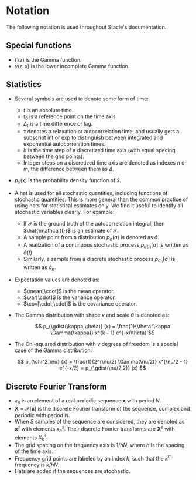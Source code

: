 # Notation

The following notation is used throughout Stacie's documentation.

## Special functions

- $\Gamma(z)$ is the Gamma function.
- $\gamma(z, x)$ is the lower incomplete Gamma function.

## Statistics

- Several symbols are used to denote some form of time:

    - $t$ is an absolute time.
    - $t_0$ is a reference point on the time axis.
    - $\Delta_t$ is a time difference or lag.
    - $\tau$ denotes a relaxation or autocorrelation time,
      and usually gets a subscript $\text{int}$ or $\text{exp}$
      to distinguish between integrated and exponential autocorrelation times.
    - $h$ is the time step of a discretized time axis
      (with equal specing between the grid points).
    - Integer steps on a discretized time axis are denoted as indexes $n$ or $m$, the difference between them as $\Delta$.

- $p_x(x)$ is the probability density function of $\hat{x}$.

- A hat is used for all stochastic quantities, including functions of stochastic quantities.
  This is more general than the common practice of using hats for statistical estimates only.
  We find it useful to identify all stochastic variables clearly.
  For example:

    - If $\mathcal{I}$ is the ground truth of the autocorrelation integral,
      then $\hat{\mathcal{I}}$ is an estimate of $\mathcal{I}$.
    - A sample point from a distribution $p_a(a)$ is denoted as $\hat{a}$.
    - A realization of a continuous stochastic process $p_{a(t)}[a]$ is written as $\hat{a}(t)$.
    - Similarly, a sample from a discrete stochastic process $p_{a_n}[a]$ is written as $\hat{a}_n$.

- Expectation values are denoted as:

    - $\mean[\cdot]$ is the mean operator.
    - $\var[\cdot]$ is the variance operator.
    - $\cov[\cdot,\cdot]$ is the covariance operator.

- The Gamma distribution with shape $\kappa$ and scale $\theta$ is denoted as:

    $$
        p_{\gdist(\kappa,\theta)} (x)
        = \frac{1}{\theta^\kappa \Gamma(\kappa)} x^{k - 1} e^{-x/\theta}
    $$

- The Chi-squared distribution with $\nu$ degrees of freedom is a special case of the Gamma distribution:

    $$
        p_{\chi^2_\nu} (x)
        = \frac{1}{2^{\nu/2} \Gamma(\nu/2)} x^{\nu/2 - 1} e^{-x/2}
        = p_{\gdist(\nu/2,2)} (x)
    $$


## Discrete Fourier Transform

- $x_n$ is an element of a real periodic sequence $\mathbf{x}$ with period $N$.
- $\mathbf{X} = \mathcal{F}[\mathbf{x}]$ is the discrete Fourier transform of the sequence,
  complex and periodic with period $N$.
- When $S$ samples of the sequence are considered, they are denoted as $\mathbf{x}^s$
  with elements $x^s_n$.
  Their discrete Fourier transforms are $\mathbf{X}^s$ with elements $X^s_k$.
- The grid spacing on the frequency axis is $1/hN$, where $h$ is the spacing of the time axis.
- Frequency grid points are labeled by an index $k$,
  such that the $k$<sup>th</sup> frequency is $k/hN$.
- Hats are added if the sequences are stochastic.
